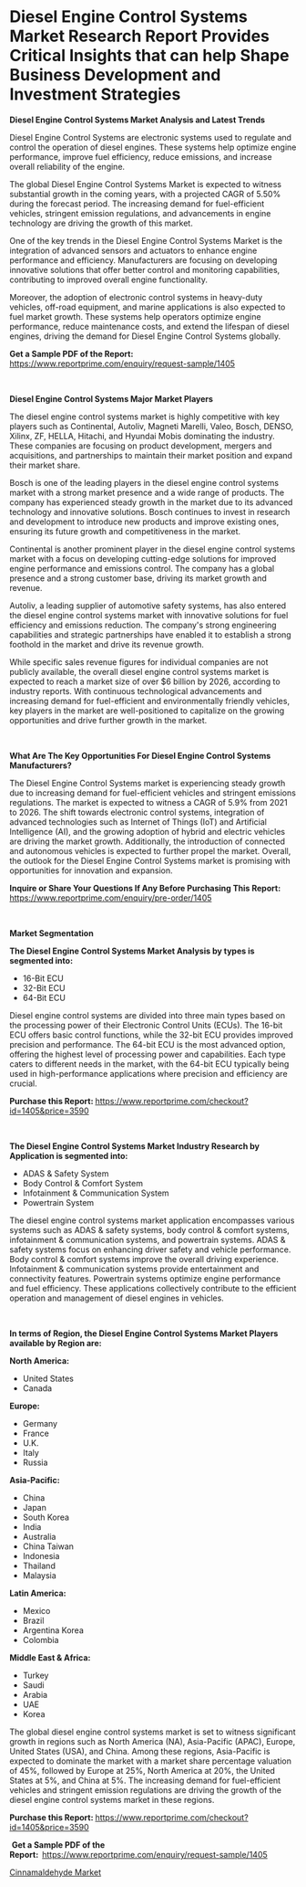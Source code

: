 <p><h1>Diesel Engine Control Systems Market Research Report Provides Critical Insights that can help Shape Business Development and Investment Strategies</h1></p><p><strong>Diesel Engine Control Systems Market Analysis and Latest Trends</strong></p>
<p><p>Diesel Engine Control Systems are electronic systems used to regulate and control the operation of diesel engines. These systems help optimize engine performance, improve fuel efficiency, reduce emissions, and increase overall reliability of the engine.</p><p>The global Diesel Engine Control Systems Market is expected to witness substantial growth in the coming years, with a projected CAGR of 5.50% during the forecast period. The increasing demand for fuel-efficient vehicles, stringent emission regulations, and advancements in engine technology are driving the growth of this market.</p><p>One of the key trends in the Diesel Engine Control Systems Market is the integration of advanced sensors and actuators to enhance engine performance and efficiency. Manufacturers are focusing on developing innovative solutions that offer better control and monitoring capabilities, contributing to improved overall engine functionality.</p><p>Moreover, the adoption of electronic control systems in heavy-duty vehicles, off-road equipment, and marine applications is also expected to fuel market growth. These systems help operators optimize engine performance, reduce maintenance costs, and extend the lifespan of diesel engines, driving the demand for Diesel Engine Control Systems globally.</p></p>
<p><strong>Get a Sample PDF of the Report:&nbsp;</strong> <a href="https://www.reportprime.com/enquiry/request-sample/1405">https://www.reportprime.com/enquiry/request-sample/1405</a></p>
<p>&nbsp;</p>
<p><strong>Diesel Engine Control Systems Major Market Players</strong></p>
<p><p>The diesel engine control systems market is highly competitive with key players such as Continental, Autoliv, Magneti Marelli, Valeo, Bosch, DENSO, Xilinx, ZF, HELLA, Hitachi, and Hyundai Mobis dominating the industry. These companies are focusing on product development, mergers and acquisitions, and partnerships to maintain their market position and expand their market share.</p><p>Bosch is one of the leading players in the diesel engine control systems market with a strong market presence and a wide range of products. The company has experienced steady growth in the market due to its advanced technology and innovative solutions. Bosch continues to invest in research and development to introduce new products and improve existing ones, ensuring its future growth and competitiveness in the market.</p><p>Continental is another prominent player in the diesel engine control systems market with a focus on developing cutting-edge solutions for improved engine performance and emissions control. The company has a global presence and a strong customer base, driving its market growth and revenue.</p><p>Autoliv, a leading supplier of automotive safety systems, has also entered the diesel engine control systems market with innovative solutions for fuel efficiency and emissions reduction. The company's strong engineering capabilities and strategic partnerships have enabled it to establish a strong foothold in the market and drive its revenue growth.</p><p>While specific sales revenue figures for individual companies are not publicly available, the overall diesel engine control systems market is expected to reach a market size of over $6 billion by 2026, according to industry reports. With continuous technological advancements and increasing demand for fuel-efficient and environmentally friendly vehicles, key players in the market are well-positioned to capitalize on the growing opportunities and drive further growth in the market.</p></p>
<p>&nbsp;</p>
<p><strong>What Are The Key Opportunities For Diesel Engine Control Systems Manufacturers?</strong></p>
<p><p>The Diesel Engine Control Systems market is experiencing steady growth due to increasing demand for fuel-efficient vehicles and stringent emissions regulations. The market is expected to witness a CAGR of 5.9% from 2021 to 2026. The shift towards electronic control systems, integration of advanced technologies such as Internet of Things (IoT) and Artificial Intelligence (AI), and the growing adoption of hybrid and electric vehicles are driving the market growth. Additionally, the introduction of connected and autonomous vehicles is expected to further propel the market. Overall, the outlook for the Diesel Engine Control Systems market is promising with opportunities for innovation and expansion.</p></p>
<p><strong>Inquire or Share Your Questions If Any Before Purchasing This Report:</strong> <a href="https://www.reportprime.com/enquiry/pre-order/1405">https://www.reportprime.com/enquiry/pre-order/1405</a></p>
<p>&nbsp;</p>
<p><strong>Market Segmentation</strong></p>
<p><strong>The Diesel Engine Control Systems Market Analysis by types is segmented into:</strong></p>
<p><ul><li>16-Bit ECU</li><li>32-Bit ECU</li><li>64-Bit ECU</li></ul></p>
<p><p>Diesel engine control systems are divided into three main types based on the processing power of their Electronic Control Units (ECUs). The 16-bit ECU offers basic control functions, while the 32-bit ECU provides improved precision and performance. The 64-bit ECU is the most advanced option, offering the highest level of processing power and capabilities. Each type caters to different needs in the market, with the 64-bit ECU typically being used in high-performance applications where precision and efficiency are crucial.</p></p>
<p><strong>Purchase this Report:&nbsp;</strong><a href="https://www.reportprime.com/checkout?id=1405&price=3590">https://www.reportprime.com/checkout?id=1405&price=3590</a></p>
<p>&nbsp;</p>
<p><strong>The Diesel Engine Control Systems Market Industry Research by Application is segmented into:</strong></p>
<p><ul><li>ADAS & Safety System</li><li>Body Control & Comfort System</li><li>Infotainment & Communication System</li><li>Powertrain System</li></ul></p>
<p><p>The diesel engine control systems market application encompasses various systems such as ADAS & safety systems, body control & comfort systems, infotainment & communication systems, and powertrain systems. ADAS & safety systems focus on enhancing driver safety and vehicle performance. Body control & comfort systems improve the overall driving experience. Infotainment & communication systems provide entertainment and connectivity features. Powertrain systems optimize engine performance and fuel efficiency. These applications collectively contribute to the efficient operation and management of diesel engines in vehicles.</p></p>
<p>&nbsp;</p>
<p><strong>In terms of Region, the Diesel Engine Control Systems Market Players available by Region are:</strong></p>
<p>
    <p> <strong> North America: </strong>
        <ul>
            <li>United States</li>
            <li>Canada</li>
        </ul>
        </p> 
    <p> <strong> Europe: </strong>
        <ul>
            <li>Germany</li>
            <li>France</li>
            <li>U.K.</li>
            <li>Italy</li>
            <li>Russia</li>
        </ul>
        </p> 
    <p> <strong> Asia-Pacific: </strong>
        <ul>
            <li>China</li>
            <li>Japan</li>
            <li>South Korea</li>
            <li>India</li>
            <li>Australia</li>
            <li>China Taiwan</li>
            <li>Indonesia</li>
            <li>Thailand</li>
            <li>Malaysia</li>
        </ul>
        </p> 
    <p> <strong> Latin America: </strong>
        <ul>
            <li>Mexico</li>
            <li>Brazil</li>
            <li>Argentina Korea</li>
            <li>Colombia</li>
        </ul>
        </p> 
    <p> <strong> Middle East & Africa: </strong>
        <ul>
            <li>Turkey</li>
            <li>Saudi</li>
            <li>Arabia</li>
            <li>UAE</li>
            <li>Korea</li>
        </ul>
    </p>
    </p>
<p><p>The global diesel engine control systems market is set to witness significant growth in regions such as North America (NA), Asia-Pacific (APAC), Europe, United States (USA), and China. Among these regions, Asia-Pacific is expected to dominate the market with a market share percentage valuation of 45%, followed by Europe at 25%, North America at 20%, the United States at 5%, and China at 5%. The increasing demand for fuel-efficient vehicles and stringent emission regulations are driving the growth of the diesel engine control systems market in these regions.</p></p>
<p><strong>Purchase this Report: </strong><a href="https://www.reportprime.com/checkout?id=1405&price=3590">https://www.reportprime.com/checkout?id=1405&price=3590</a></p>
<p>&nbsp;<strong>Get a Sample PDF of the Report:&nbsp;&nbsp;</strong><a href="https://www.reportprime.com/enquiry/request-sample/1405">https://www.reportprime.com/enquiry/request-sample/1405</a></p>
<p><strong></strong></p>
<p><p><a href="https://boundless-drawbridge-702.notion.site/Cinnamaldehyde-Market-Size-Market-Share-and-Global-Market-Analysis-Report-2024-2031-8859d63bcf6542498421fbf70416f05e">Cinnamaldehyde Market</a></p></p>